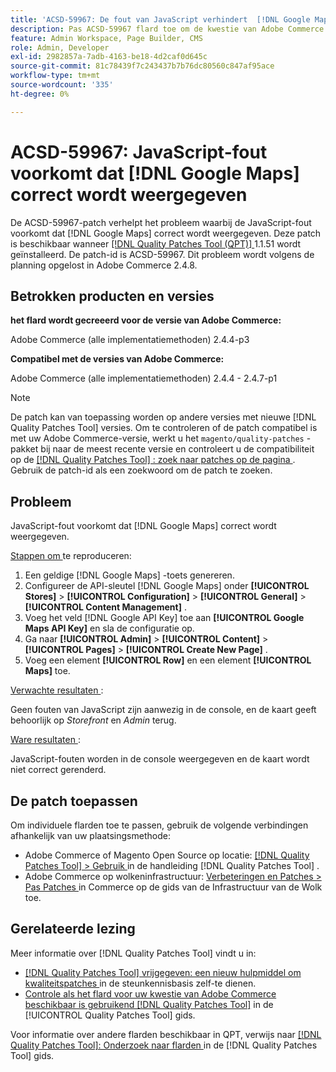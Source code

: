 ```yaml
---
title: 'ACSD-59967: De fout van JavaScript verhindert  [!DNL Google Maps]  correct terug te geven'
description: Pas ACSD-59967 flard toe om de kwestie van Adobe Commerce te bevestigen waar de fout van JavaScript  [!DNL Google Maps]  verhindert correct terug te geven.
feature: Admin Workspace, Page Builder, CMS
role: Admin, Developer
exl-id: 2982857a-7adb-4163-be18-4d2caf0d645c
source-git-commit: 81c78439f7c243437b7b76dc80560c847af95ace
workflow-type: tm+mt
source-wordcount: '335'
ht-degree: 0%

---
```


# ACSD-59967: JavaScript-fout voorkomt dat [!DNL Google Maps] correct wordt weergegeven

De ACSD-59967-patch verhelpt het probleem waarbij de JavaScript-fout voorkomt dat [!DNL Google Maps] correct wordt weergegeven. Deze patch is beschikbaar wanneer [[!DNL Quality Patches Tool (QPT)] ](https://experienceleague.adobe.com/en/docs/commerce-knowledge-base/kb/announcements/commerce-announcements/magento-quality-patches-released-new-tool-to-self-serve-quality-patches) 1.1.51 wordt geïnstalleerd. De patch-id is ACSD-59967. Dit probleem wordt volgens de planning opgelost in Adobe Commerce 2.4.8.

## Betrokken producten en versies

**het flard wordt gecreeerd voor de versie van Adobe Commerce:**

Adobe Commerce (alle implementatiemethoden) 2.4.4-p3

**Compatibel met de versies van Adobe Commerce:**

Adobe Commerce (alle implementatiemethoden) 2.4.4 - 2.4.7-p1

>[!NOTE]
>
>De patch kan van toepassing worden op andere versies met nieuwe [!DNL Quality Patches Tool] versies. Om te controleren of de patch compatibel is met uw Adobe Commerce-versie, werkt u het `magento/quality-patches` -pakket bij naar de meest recente versie en controleert u de compatibiliteit op de [[!DNL Quality Patches Tool] : zoek naar patches op de pagina ](https://experienceleague.adobe.com/tools/commerce-quality-patches/index.html) . Gebruik de patch-id als een zoekwoord om de patch te zoeken.

## Probleem

JavaScript-fout voorkomt dat [!DNL Google Maps] correct wordt weergegeven.

<u> Stappen om </u> te reproduceren:

1. Een geldige [!DNL Google Maps] -toets genereren.
1. Configureer de API-sleutel [!DNL Google Maps] onder **[!UICONTROL Stores]** > **[!UICONTROL Configuration]** > **[!UICONTROL General]** > **[!UICONTROL Content Management]** .
1. Voeg het veld [!DNL Google API Key] toe aan **[!UICONTROL Google Maps API Key]** en sla de configuratie op.
1. Ga naar **[!UICONTROL Admin]** > **[!UICONTROL Content]** > **[!UICONTROL Pages]** > **[!UICONTROL Create New Page]** .
1. Voeg een element **[!UICONTROL Row]** en een element **[!UICONTROL Maps]** toe.

<u> Verwachte resultaten </u>:

Geen fouten van JavaScript zijn aanwezig in de console, en de kaart geeft behoorlijk op *Storefront* en *Admin* terug.

<u> Ware resultaten </u>:

JavaScript-fouten worden in de console weergegeven en de kaart wordt niet correct gerenderd.

## De patch toepassen

Om individuele flarden toe te passen, gebruik de volgende verbindingen afhankelijk van uw plaatsingsmethode:

* Adobe Commerce of Magento Open Source op locatie: [[!DNL Quality Patches Tool]  > Gebruik ](/help/tools/quality-patches-tool/usage.md) in de handleiding [!DNL Quality Patches Tool] .
* Adobe Commerce op wolkeninfrastructuur: [ Verbeteringen en Patches > Pas Patches ](https://experienceleague.adobe.com/docs/commerce-cloud-service/user-guide/develop/upgrade/apply-patches.html) in Commerce op de gids van de Infrastructuur van de Wolk toe.

## Gerelateerde lezing

Meer informatie over [!DNL Quality Patches Tool] vindt u in:

* [[!DNL Quality Patches Tool]  vrijgegeven: een nieuw hulpmiddel om kwaliteitspatches ](https://experienceleague.adobe.com/en/docs/commerce-knowledge-base/kb/announcements/commerce-announcements/magento-quality-patches-released-new-tool-to-self-serve-quality-patches) in de steunkennisbasis zelf-te dienen.
* [ Controle als het flard voor uw kwestie van Adobe Commerce beschikbaar is gebruikend  [!DNL Quality Patches Tool]](/help/tools/quality-patches-tool/patches-available-in-qpt/check-patch-for-magento-issue-with-magento-quality-patches.md) in de [!UICONTROL Quality Patches Tool] gids.


Voor informatie over andere flarden beschikbaar in QPT, verwijs naar [[!DNL Quality Patches Tool]: Onderzoek naar flarden ](https://experienceleague.adobe.com/tools/commerce-quality-patches/index.html) in de [!DNL Quality Patches Tool] gids.
